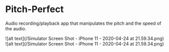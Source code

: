 # Pitch-Perfect
Audio recording/playback app that manipulates the pitch and the speed of the audio. 

![alt text](/Simulator Screen Shot - iPhone 11 - 2020-04-24 at 21.59.34.png)
![alt text](/Simulator Screen Shot - iPhone 11 - 2020-04-24 at 21.59.34.png)
